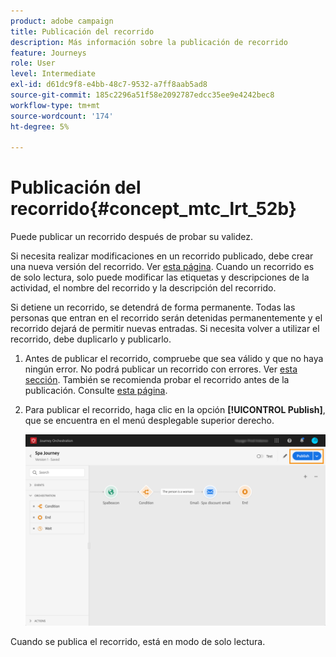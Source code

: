 ```yaml
---
product: adobe campaign
title: Publicación del recorrido
description: Más información sobre la publicación de recorrido
feature: Journeys
role: User
level: Intermediate
exl-id: d61dc9f8-e4bb-48c7-9532-a7ff8aab5ad8
source-git-commit: 185c2296a51f58e2092787edcc35ee9e4242bec8
workflow-type: tm+mt
source-wordcount: '174'
ht-degree: 5%

---
```


# Publicación del recorrido{#concept_mtc_lrt_52b}

Puede publicar un recorrido después de probar su validez.

Si necesita realizar modificaciones en un recorrido publicado, debe crear una nueva versión del recorrido. Ver [esta página](../building-journeys/journey-versions.md). Cuando un recorrido es de solo lectura, solo puede modificar las etiquetas y descripciones de la actividad, el nombre del recorrido y la descripción del recorrido.

Si detiene un recorrido, se detendrá de forma permanente. Todas las personas que entran en el recorrido serán detenidas permanentemente y el recorrido dejará de permitir nuevas entradas. Si necesita volver a utilizar el recorrido, debe duplicarlo y publicarlo.

1. Antes de publicar el recorrido, compruebe que sea válido y que no haya ningún error. No podrá publicar un recorrido con errores. Ver [esta sección](../about/troubleshooting.md#section_h3q_kqk_fhb). También se recomienda probar el recorrido antes de la publicación. Consulte [esta página](../building-journeys/testing-the-journey.md).
1. Para publicar el recorrido, haga clic en la opción **[!UICONTROL Publish]**, que se encuentra en el menú desplegable superior derecho.

   ![](../assets/journeyuc1_18.png)

Cuando se publica el recorrido, está en modo de solo lectura.
